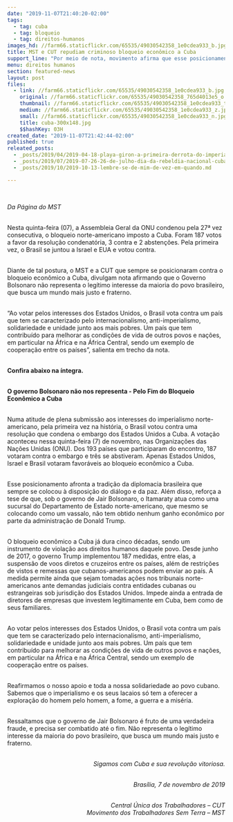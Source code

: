 ```yaml
---
date: "2019-11-07T21:40:20-02:00"
tags:
  - tag: cuba
  - tag: bloqueio
  - tag: direitos-humanos
images_hd: //farm66.staticflickr.com/65535/49030542358_1e0cdea933_b.jpg
title: MST e CUT repudiam criminoso bloqueio econômico a Cuba
support_line: "Por meio de nota, movimento afirma que esse posicionamento afronta a tradição da diplomacia brasileira que sempre se colocou à disposição do diálogo e da paz."
menu: direitos humanos
section: featured-news
layout: post
files:
  - link: //farm66.staticflickr.com/65535/49030542358_1e0cdea933_b.jpg
    original: //farm66.staticflickr.com/65535/49030542358_765d4013e5_o.jpg
    thumbnail: //farm66.staticflickr.com/65535/49030542358_1e0cdea933_t.jpg
    medium: //farm66.staticflickr.com/65535/49030542358_1e0cdea933_z.jpg
    small: //farm66.staticflickr.com/65535/49030542358_1e0cdea933_n.jpg
    title: cuba-300x148.jpg
    $$hashKey: 03H
created_date: "2019-11-07T21:42:44-02:00"
published: true
releated_posts:
  - _posts/2019/04/2019-04-18-playa-giron-a-primeira-derrota-do-imperialismo-na-america-latina.md
  - _posts/2019/07/2019-07-26-26-de-julho-dia-da-rebeldia-nacional-cubana.md
  - _posts/2019/10/2019-10-13-lembre-se-de-mim-de-vez-em-quando.md

---
```

<p>&nbsp;</p>

<p><em>Da P&aacute;gina do MST&nbsp;</em></p>

<p><br />
Nesta quinta-feira (07), a Assembleia Geral da ONU condenou pela 27&ordf; vez consecutiva, o bloqueio norte-americano imposto a Cuba. Foram 187 votos a favor da resolu&ccedil;&atilde;o condenat&oacute;ria, 3 contra e 2 absten&ccedil;&otilde;es. Pela primeira vez, o Brasil se juntou a Israel e EUA e votou contra.&nbsp;&nbsp;</p>

<p><br />
Diante de tal postura, o MST e a CUT que sempre se posicionaram contra o bloqueio econ&ocirc;mico a Cuba, divulgam nota afirmando que o Governo Bolsonaro n&atilde;o representa o leg&iacute;timo interesse da maioria do povo brasileiro, que busca um mundo mais justo e fraterno.</p>

<p><br />
&ldquo;Ao votar pelos interesses dos Estados Unidos, o Brasil vota contra um pa&iacute;s que tem se caracterizado pelo internacionalismo, anti-imperialismo, solidariedade e unidade junto aos mais pobres. Um pa&iacute;s que tem contribu&iacute;do para melhorar as condi&ccedil;&otilde;es de vida de outros povos e na&ccedil;&otilde;es, em particular na &Aacute;frica e na &Aacute;frica Central, sendo um exemplo de coopera&ccedil;&atilde;o entre os pa&iacute;ses&rdquo;, salienta em trecho da nota.&nbsp;</p>

<p><br />
<strong>Confira abaixo na &iacute;ntegra.&nbsp;</strong></p>

<p><br />
<strong>O governo Bolsonaro n&atilde;o nos representa - Pelo Fim do Bloqueio Econ&ocirc;mico a Cuba</strong></p>

<p><br />
Numa atitude de plena submiss&atilde;o aos interesses do imperialismo norte-americano, pela primeira vez na hist&oacute;ria, o Brasil votou contra uma resolu&ccedil;&atilde;o que condena o embargo dos Estados Unidos a Cuba. A vota&ccedil;&atilde;o aconteceu nessa quinta-feira (7) de novembro, nas Organiza&ccedil;&otilde;es das Na&ccedil;&otilde;es Unidas (ONU). Dos 193 pa&iacute;ses que participaram do encontro, 187 votaram contra o embargo e tr&ecirc;s se abstiveram. Apenas Estados Unidos, Israel e Brasil votaram favor&aacute;veis ao bloqueio econ&ocirc;mico a Cuba.</p>

<p><br />
Esse posicionamento afronta a tradi&ccedil;&atilde;o da diplomacia brasileira que sempre se colocou &agrave; disposi&ccedil;&atilde;o do di&aacute;logo e da paz. Al&eacute;m disso, refor&ccedil;a a tese de que, sob o governo de Jair Bolsonaro, o Itamaraty atua como uma sucursal do Departamento de Estado norte-americano, que mesmo se colocando como um vassalo, n&atilde;o tem obtido nenhum ganho econ&ocirc;mico por parte da administra&ccedil;&atilde;o de Donald Trump.</p>

<p><br />
O bloqueio econ&ocirc;mico a Cuba j&aacute; dura cinco d&eacute;cadas, sendo um instrumento de viola&ccedil;&atilde;o aos direitos humanos daquele povo. Desde junho de 2017, o governo Trump implementou 187 medidas, entre elas, a suspens&atilde;o de voos diretos e cruzeiros entre os pa&iacute;ses, al&eacute;m de restri&ccedil;&otilde;es de vistos e remessas que cubanos-americanos podem enviar ao pa&iacute;s. A medida permite ainda que sejam tomadas a&ccedil;&otilde;es nos tribunais norte-americanos ante demandas judiciais contra entidades cubanas ou estrangeiras sob jurisdi&ccedil;&atilde;o dos Estados Unidos. Impede ainda a entrada de diretores de empresas que investem legitimamente em Cuba, bem como de seus familiares.&nbsp;</p>

<p><br />
Ao votar pelos interesses dos Estados Unidos, o Brasil vota contra um pa&iacute;s que tem se caracterizado pelo internacionalismo, anti-imperialismo, solidariedade e unidade junto aos mais pobres. Um pa&iacute;s que tem contribu&iacute;do para melhorar as condi&ccedil;&otilde;es de vida de outros povos e na&ccedil;&otilde;es, em particular na &Aacute;frica e na &Aacute;frica Central, sendo um exemplo de coopera&ccedil;&atilde;o entre os pa&iacute;ses.</p>

<p><br />
Reafirmamos o nosso apoio e toda a nossa solidariedade ao povo cubano. Sabemos que o imperialismo e os seus lacaios s&oacute; tem a oferecer a explora&ccedil;&atilde;o do homem pelo homem, a fome, a guerra e a mis&eacute;ria.</p>

<p><br />
Ressaltamos que o governo de Jair Bolsonaro &eacute; fruto de uma verdadeira fraude, e precisa ser combatido at&eacute; o fim. N&atilde;o representa o leg&iacute;timo interesse da maioria do povo brasileiro, que busca um mundo mais justo e fraterno.</p>

<p style="text-align: right;"><br />
<em>Sigamos com Cuba e sua revolu&ccedil;&atilde;o vitoriosa.</em></p>

<p style="text-align: right;"><br />
<em>Bras&iacute;lia, 7 de novembro de 2019</em></p>

<p style="text-align: right;"><br />
<em>Central &Uacute;nica dos Trabalhadores &ndash; CUT<br />
Movimento dos Trabalhadores Sem Terra &ndash; MST</em></p>
